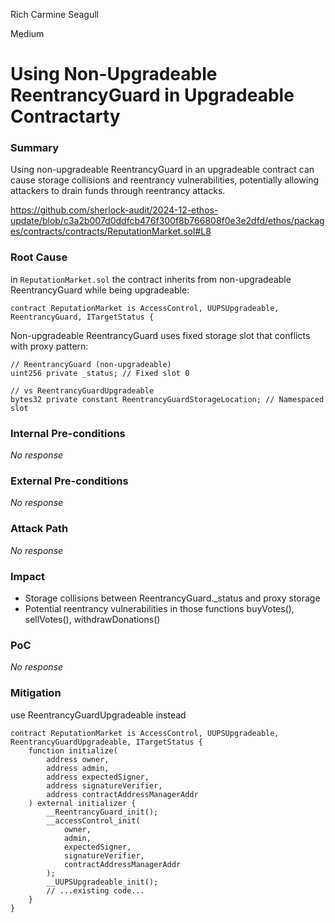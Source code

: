 Rich Carmine Seagull

Medium

# Using Non-Upgradeable ReentrancyGuard in Upgradeable Contractarty

### Summary

Using non-upgradeable ReentrancyGuard in an upgradeable contract can cause storage collisions and reentrancy vulnerabilities, potentially allowing attackers to drain funds through reentrancy attacks.

https://github.com/sherlock-audit/2024-12-ethos-update/blob/c3a2b007d0ddfcb476f300f8b766808f0e3e2dfd/ethos/packages/contracts/contracts/ReputationMarket.sol#L8



### Root Cause

in `ReputationMarket.sol` the contract inherits from non-upgradeable ReentrancyGuard while being upgradeable:
```solidity
contract ReputationMarket is AccessControl, UUPSUpgradeable, ReentrancyGuard, ITargetStatus {
```

Non-upgradeable ReentrancyGuard uses fixed storage slot that conflicts with proxy pattern:
```solidity
// ReentrancyGuard (non-upgradeable)
uint256 private _status; // Fixed slot 0

// vs ReentrancyGuardUpgradeable 
bytes32 private constant ReentrancyGuardStorageLocation; // Namespaced slot
```

### Internal Pre-conditions

_No response_

### External Pre-conditions

_No response_

### Attack Path

_No response_

### Impact

- Storage collisions between ReentrancyGuard._status and proxy storage
- Potential reentrancy vulnerabilities in those functions buyVotes(), sellVotes(), withdrawDonations()

### PoC

_No response_

### Mitigation

use ReentrancyGuardUpgradeable instead 
```solidity 
contract ReputationMarket is AccessControl, UUPSUpgradeable, ReentrancyGuardUpgradeable, ITargetStatus {
    function initialize(
        address owner,
        address admin,
        address expectedSigner,
        address signatureVerifier,
        address contractAddressManagerAddr
    ) external initializer {
        __ReentrancyGuard_init();
        __accessControl_init(
            owner,
            admin,
            expectedSigner,
            signatureVerifier,
            contractAddressManagerAddr
        );
        __UUPSUpgradeable_init();
        // ...existing code...
    }
}

```